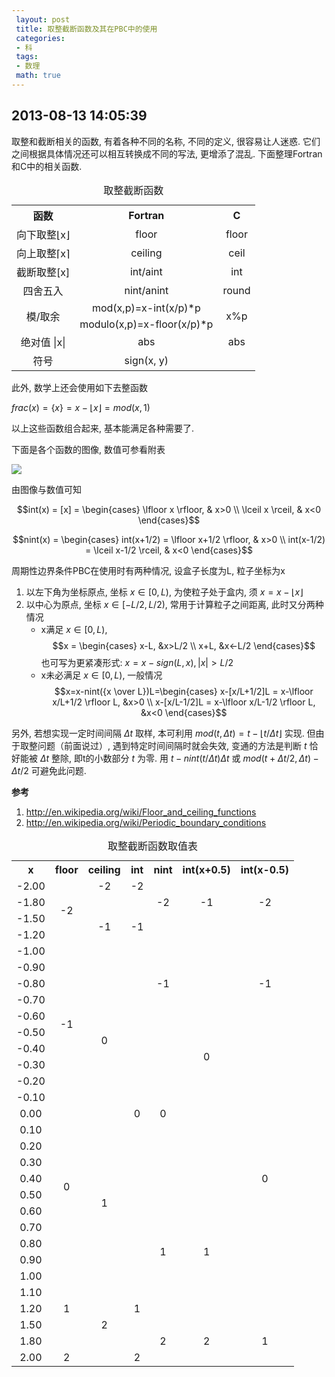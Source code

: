 ```yaml
---
 layout: post
 title: 取整截断函数及其在PBC中的使用
 categories: 
 - 科
 tags:
 - 数理
 math: true
---
```



## 2013-08-13 14:05:39

取整和截断相关的函数, 有着各种不同的名称, 不同的定义, 很容易让人迷惑. 它们之间根据具体情况还可以相互转换成不同的写法, 更增添了混乱. 下面整理Fortran和C中的相关函数. 

<table><caption>取整截断函数</caption>
<tr>
<th style="text-align:center;"> 函数    </th>
<th style="text-align:center;"> Fortran  </th>
<th colspan="2" style="text-align:center;"> C </th>
</tr>
<tr>
<td style="text-align:center;"> 向下取整⌊x⌋ </td>
<td style="text-align:center;"> floor      </td>
<td colspan="2" style="text-align:center;"> floor</td>
</tr>
<tr>
<td style="text-align:center;"> 向上取整⌈x⌉ </td>
<td style="text-align:center;"> ceiling    </td>
<td colspan="2" style="text-align:center;"> ceil</td>
</tr>
<tr>
<td style="text-align:center;"> 截断取整[x] </td>
<td style="text-align:center;"> int/aint   </td>
<td colspan="2" style="text-align:center;"> int</td>
</tr>
<tr>
<td style="text-align:center;"> 四舍五入    </td>
<td style="text-align:center;"> nint/anint </td>
<td colspan="2" style="text-align:center;"> round</td>
</tr>
<tr>
<td rowspan="2" style="text-align:center;"> 模/取余     </td>
<td style="text-align:center;"> mod(x,p)&#61;x-int(x/p)*p      </td>
<td rowspan="2" colspan="2" style="text-align:center;"> x%p</td>
</tr>
<tr>
<td style="text-align:center;"> modulo(x,p)&#61;x-floor(x/p)*p </td>
</tr>
<tr>
<td style="text-align:center;"> 绝对值 &#124;x&#124;     </td>
<td style="text-align:center;"> abs </td>
<td colspan="2" style="text-align:center;"> abs</td>
</tr>
<tr>
<td style="text-align:center;"> 符号        </td>
<td style="text-align:center;"> sign(x, y) </td>
<td colspan="2" style="text-align:center;">     </td>
</tr>
</table>

此外, 数学上还会使用如下去整函数

$frac(x)=\{x\}=x-\lfloor x \rfloor=mod(x,1)$

以上这些函数组合起来, 基本能满足各种需要了. 

下面是各个函数的图像, 数值可参看附表

![](https://jerkwin.github.io/pic/2013-08-13-取整截断函数.png)

由图像与数值可知

$$int(x) = [x] = \begin{cases} 
	\lfloor x \rfloor, & x>0 \\
	\lceil x \rceil,   & x<0
\end{cases}$$

$$nint(x) = \begin{cases}
	int(x+1/2) = \lfloor x+1/2 \rfloor, & x>0 \\
	int(x-1/2) = \lceil x-1/2 \rceil,   & x<0
\end{cases}$$

周期性边界条件PBC在使用时有两种情况, 设盒子长度为L, 粒子坐标为x

1.  以左下角为坐标原点, 坐标 $x \in [0,L)$, 为使粒子处于盒内, 须 $x=x-\lfloor x \rfloor$
2.  以中心为原点, 坐标 $x \in [-L/2,L/2)$, 常用于计算粒子之间距离, 此时又分两种情况
	- x满足 $x \in [0,L)$, $$x = \begin{cases} x-L, &x>L/2 \\ x+L, &x<-L/2 \end{cases}$$
		也可写为更紧凑形式: $x=x-sign(L,x), |x|>L/2$
	- x未必满足 $x \in [0,L)$, 一般情况
	$$x=x-nint({x \over L})L=\begin{cases}
	x-[x/L+1/2]L = x-\lfloor x/L+1/2 \rfloor L, &x>0  \\
	x-[x/L-1/2]L = x-\lfloor x/L-1/2 \rfloor L, &x<0
	\end{cases}$$

另外, 若想实现一定时间间隔 $\Delta t$ 取样, 本可利用 $mod(t, \Delta t)=t-\lfloor t/\Delta t \rfloor$ 实现. 
但由于取整问题（前面说过）, 遇到特定时间间隔时就会失效, 变通的方法是判断 $t$ 恰好能被 $\Delta t$ 整除, 即t的小数部分 ${t}$ 为零.
用 $t-nint(t/\Delta t)\Delta t$ 或 $mod(t+\Delta t/2, \Delta t)-\Delta t/2$ 可避免此问题. 

**参考**

1. <http://en.wikipedia.org/wiki/Floor_and_ceiling_functions>
2. <http://en.wikipedia.org/wiki/Periodic_boundary_conditions>

<table><caption>取整截断函数取值表</caption>
<tr>
<th style="text-align:center;"> x  </th>
<th style="text-align:center;">floor</th>
<th style="text-align:center;">ceiling</th>
<th style="text-align:center;">int</th>
<th style="text-align:center;">nint</th>
<th style="text-align:center;">int(x+0.5)</th>
<th style="text-align:center;">int(x-0.5)</th>
</tr>
<tr>
<td style="text-align:center;"> -2.00  </td>
<td rowspan="4" style="text-align:center;">  -2   </td>
<td style="text-align:center;">   -2 </td>
<td style="text-align:center;">  -2  </td>
<td rowspan="3" style="text-align:center;">  -2  </td>
<td rowspan="3" style="text-align:center;">    -1   </td>
<td rowspan="3" style="text-align:center;">        -2   </td>
</tr>
<tr>
<td style="text-align:center;"> -1.80  </td>
<td rowspan="4" style="text-align:center;">  -1  </td>
<td rowspan="4" style="text-align:center;">  -1  </td>
</tr>
<tr>
<td style="text-align:center;"> -1.50  </td>
</tr>
<tr>
<td style="text-align:center;"> -1.20  </td>
<td rowspan="7" style="text-align:center;">  -1  </td>
<td rowspan="16" style="text-align:center;">      0  </td>
<td rowspan="7" style="text-align:center;">         -1  </td>
</tr>
<tr>
<td style="text-align:center;"> -1.00  </td>
<td rowspan="10" style="text-align:center;">  -1   </td>
</tr>
<tr>
<td style="text-align:center;"> -0.90  </td>
<td rowspan="10" style="text-align:center;">  0   </td>
<td rowspan="19" style="text-align:center;">  0   </td>
</tr>
<tr>
<td style="text-align:center;"> -0.80  </td>
</tr>
<tr>
<td style="text-align:center;"> -0.70  </td>
</tr>
<tr>
<td style="text-align:center;"> -0.60  </td>
</tr>
<tr>
<td style="text-align:center;"> -0.50  </td>
</tr>
<tr>
<td style="text-align:center;"> -0.40  </td>
<td rowspan="9" style="text-align:center;">  0   </td>
<td rowspan="17" style="text-align:center;">           0 </td>
</tr>
<tr>
<td style="text-align:center;"> -0.30  </td>
</tr>
<tr>
<td style="text-align:center;"> -0.20  </td>
</tr>
<tr>
<td style="text-align:center;"> -0.10  </td>
</tr>
<tr>
<td style="text-align:center;">  0.00  </td>
<td rowspan="10" style="text-align:center;">  0    </td>
</tr>
<tr>
<td style="text-align:center;">  0.10  </td>
<td rowspan="10" style="text-align:center;">  1   </td>
</tr>
<tr>
<td style="text-align:center;">  0.20  </td>
</tr>
<tr>
<td style="text-align:center;">  0.30  </td>
</tr>
<tr>
<td style="text-align:center;">  0.40  </td>
</tr>
<tr>
<td style="text-align:center;">  0.50  </td>
<td rowspan="8" style="text-align:center;">  1   </td>
<td rowspan="8" style="text-align:center;">     1   </td>
</tr>
<tr>
<td style="text-align:center;">  0.60  </td>
</tr>
<tr>
<td style="text-align:center;">  0.70  </td>
</tr>
<tr>
<td style="text-align:center;">  0.80  </td>
</tr>
<tr>
<td style="text-align:center;">  0.90  </td>
</tr>
<tr>
<td style="text-align:center;">  1.00  </td>
<td rowspan="5" style="text-align:center;">  1    </td>
<td rowspan="5" style="text-align:center;">  1   </td>
</tr>
<tr>
<td style="text-align:center;">  1.10  </td>
<td rowspan="5" style="text-align:center;">  2   </td>
</tr>
<tr>
<td style="text-align:center;">  1.20  </td>
</tr>
<tr>
<td style="text-align:center;">  1.50  </td>
<td rowspan="3" style="text-align:center;">  2   </td>
<td rowspan="3" style="text-align:center;">     2   </td>
<td rowspan="3" style="text-align:center;">         1   </td>
</tr>
<tr>
<td style="text-align:center;">  1.80  </td>
</tr>
<tr>
<td style="text-align:center;">  2.00  </td>
<td style="text-align:center;">  2    </td>
<td style="text-align:center;">  2   </td>
</tr>
</table>
